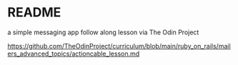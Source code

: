 # README

a simple messaging app follow along lesson via The Odin Project

https://github.com/TheOdinProject/curriculum/blob/main/ruby_on_rails/mailers_advanced_topics/actioncable_lesson.md


